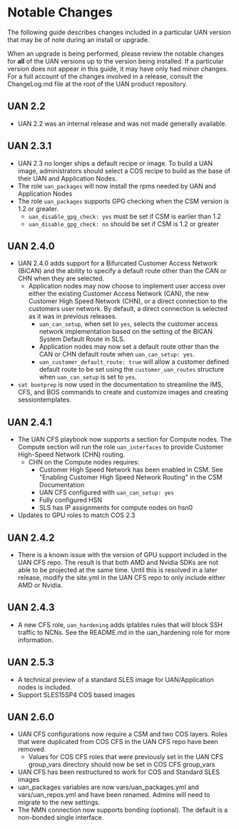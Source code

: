 # Notable Changes

The following guide describes changes included in a particular UAN version that may be of note during an install or upgrade.

When an upgrade is being performed, please review the notable changes for **all** of the UAN versions up to the version being installed. If a particular version does not appear in this guide, it may have only had minor changes. For a full account of the changes involved in a release, consult the ChangeLog.md file at the root of the UAN product repository.

## UAN 2.2

* UAN 2.2 was an internal release and was not made generally available.

## UAN 2.3.1

* UAN 2.3 no longer ships a default recipe or image. To build a UAN image, administrators should select a COS recipe to build as the base of their UAN and Application Nodes.
* The role `uan_packages` will now install the rpms needed by UAN and Application Nodes
* The role `uan_packages` supports GPG checking when the CSM version is 1.2 or greater.
  * `uan_disable_gpg_check: yes` must be set if CSM is earlier than 1.2
  * `uan_disable_gpg_check: no` should be set if CSM is 1.2 or greater

## UAN 2.4.0

* UAN 2.4.0 adds support for a Bifurcated Customer Access Network \(BiCAN\) and the ability to specify a default route other than the CAN or CHN when they are selected.  
  * Application nodes may now choose to implement user access over either the existing Customer Access Network \(CAN\), the new Customer High Speed Network \(CHN\), or a direct connection to the customers user network.  By default, a direct connection is selected as it was in previous releases.  
    * `uan_can_setup`, when set to `yes`, selects the customer access network implementation based on the setting of the BICAN System Default Route in SLS.
    * Application nodes may now set a default route other than the CAN or CHN default route when `uan_can_setup: yes`.
    * `uan_customer_default_route: true` will allow a customer defined default route to be set using the `customer_uan_routes` structure when `uan_can_setup` is set to `yes`.
* `sat bootprep` is now used in the documentation to streamline the IMS, CFS, and BOS commands to create and customize images and creating sessiontemplates.

## UAN 2.4.1

* The UAN CFS playbook now supports a section for Compute nodes. The Compute section will run the role `uan_interfaces` to provide Customer High-Speed Network \(CHN\) routing.
  * CHN on the Compute nodes requires:
    * Customer High Speed Network has been enabled in CSM. See "Enabling Customer High Speed Network Routing" in the CSM Documentation
    * UAN CFS configured with `uan_can_setup: yes`
    * Fully configured HSN
    * SLS has IP assignments for compute nodes on hsn0
* Updates to GPU roles to match COS 2.3

## UAN 2.4.2

* There is a known issue with the version of GPU support included in the UAN CFS repo. The result is that both AMD and Nvidia SDKs are not able to be projected at the same time. Until this is resolved in a later release, modify the site.yml in the UAN CFS repo to only include either AMD or Nvidia.

## UAN 2.4.3

* A new CFS role, `uan_hardening` adds iptables rules that will block SSH traffic to NCNs. See the README.md in the uan_hardening role for more information.

## UAN 2.5.3

* A technical preview of a standard SLES image for UAN/Application nodes is included.
* Support SLES15SP4 COS based images

## UAN 2.6.0

* UAN CFS configurations now require a CSM and two COS layers. Roles that were duplicated from COS CFS in the UAN CFS repo have been removed.
  * Values for COS CFS roles that were previously set in the UAN CFS group_vars directory should now be set in COS CFS group_vars
* UAN CFS has been restructured to work for COS and Standard SLES images
* uan_packages variables are now vars/uan_packages.yml and vars/uan_repos.yml and have been renamed. Admins will need to migrate to the new settings.
* The NMN connection now supports bonding (optional).  The default is a non-bonded single interface.
